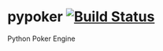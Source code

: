 # pypoker  [![Build Status](https://travis-ci.org/ishikota/pypoker.svg?branch=master)](https://travis-ci.org/ishikota/pypoker)
Python Poker Engine
